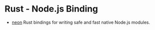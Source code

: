 # Rust - Node.js Binding

* [neon](https://github.com/neon-bindings/neon) Rust bindings for writing safe and fast native Node.js modules.

